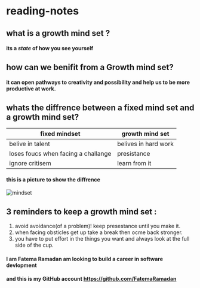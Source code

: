 # reading-notes
## what is a growth mind set ?
#### its a *state* of how you see yourself 
## how can we benifit from a Growth mind set?
#### it can open pathways to creativity and possibility and help us to be more productive at work.
## whats the diffrence between a fixed mind set and a growth mind set?
fixed mindset | growth mind set 
------------- | ---------------
belive in talent | belives in hard work 
loses foucs when facing a challange | presistance 
ignore critisem | learn from it 

#### this is a picture to show the diffrence 
![mindset](https://3kllhk1ibq34qk6sp3bhtox1-wpengine.netdna-ssl.com/wp-content/uploads/NewGrowthMindset2.png)
## 3 reminders to keep a growth mind set :
1. avoid avoidance(of a problem)! keep presestance until you make it.
2. when facing obsticles get up take a break then ocme back stronger. 
3. you have to put effort in the things you want and always look at the full side of the cup.

#### I am Fatema Ramadan am looking to build a career in software devlopment 
#### and this is my GitHub account https://github.com/FatemaRamadan 
